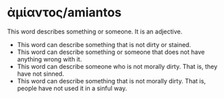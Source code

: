 # ἀμίαντος/amiantos

This word describes something or someone. It is an adjective. 

* This word can describe something that is not dirty or stained.
* This word can describe something or someone that does not have anything wrong with it.
* This word can describe someone who is not morally dirty. That is, they have not sinned.
* This word can describe something that is not morally dirty. That is, people have not used it in a sinful way.

